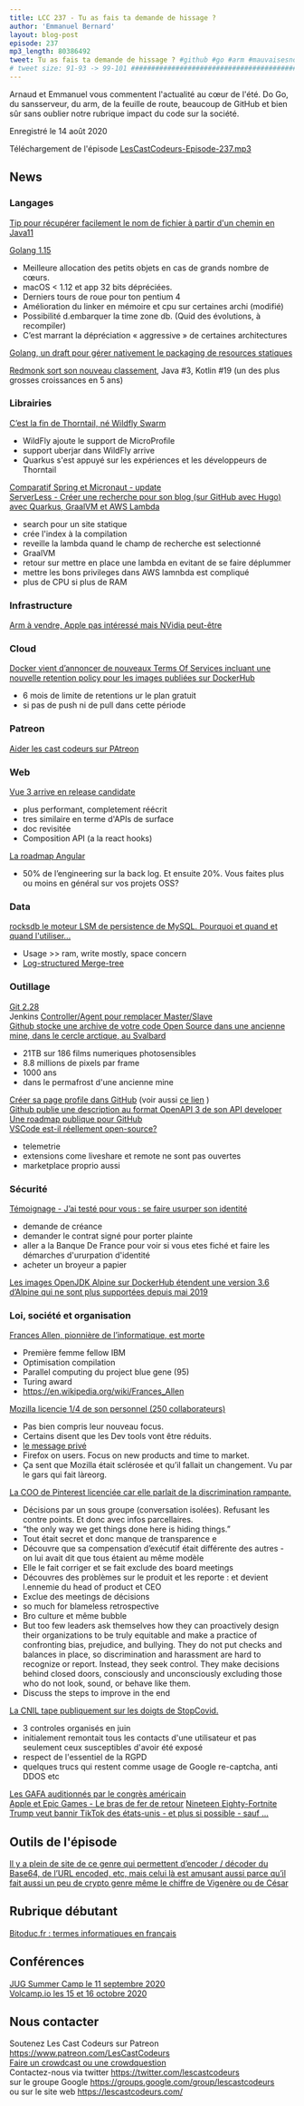 ```yaml
---
title: LCC 237 - Tu as fais ta demande de hissage ?
author: 'Emmanuel Bernard'
layout: blog-post
episode: 237
mp3_length: 80386492
tweet: Tu as fais ta demande de hissage ? #github #go #arm #mauvaisesnouvelles
# tweet size: 91-93 -> 99-101 #######################################################################
---
```

Arnaud et Emmanuel vous commentent l'actualité au cœur de l'été. Do Go, du sansserveur, du arm, de la feuille de route, beaucoup de GitHub et bien sûr sans oublier notre rubrique impact du code sur la société.

Enregistré le 14 août 2020

Téléchargement de l'épisode [LesCastCodeurs-Episode-237.mp3](https://traffic.libsyn.com/lescastcodeurs/LesCastCodeurs-Episode-237.mp3)

## News

### Langages

[Tip pour récupérer facilement le nom de fichier à partir d'un chemin en Java11](https://adambien.blog/roller/abien/entry/java_11_extract_file_name)   

[Golang 1.15](https://golang.org/doc/go1.15)   

* Meilleure allocation des petits objets en cas de grands nombre de cœurs.
* macOS < 1.12 et app 32 bits dépréciées.
* Derniers tours de roue pour ton pentium 4
* Amélioration du linker en mémoire et cpu sur certaines archi (modifié)
* Possibilité d.embarquer la time zone db. (Quid des évolutions, à recompiler)
* C’est marrant la dépréciation « aggressive » de certaines architectures

[Golang, un draft pour gérer nativement le packaging de resources statiques](https://go.googlesource.com/proposal/+/master/design/draft-embed.md)   

[Redmonk sort son nouveau classement](https://redmonk.com/sogrady/2020/07/27/language-rankings-6-20/), Java #3, Kotlin #19 (un des plus grosses croissances en 5 ans)   

### Librairies

[C’est la fin de Thorntail, né Wildfly Swarm](https://thorntail.io/posts/the-end-of-an-era/)   

* WildFly ajoute le support de MicroProfile
* support uberjar dans WildFly arrive
* Quarkus s'est appuyé sur les expériences et les développeurs de Thorntail

[Comparatif Spring et Micronaut - update](https://tbuss.de/posts/2020/2-micronaut-revisited/)   
[ServerLess - Créer une recherche pour son blog (sur GitHub avec Hugo) avec Quarkus, GraalVM et AWS Lambda](https://www.morling.dev/blog/how-i-built-a-serverless-search-for-my-blog/)   

* search pour un site statique
* crée l'index à la compilation
* reveille la lambda quand le champ de recherche est selectionné
* GraalVM
* retour sur mettre en place une lambda en evitant de se faire déplummer
* mettre les bons privileges dans AWS lamnbda est compliqué
* plus de CPU si plus de RAM


### Infrastructure

[Arm à vendre, Apple pas intéressé mais NVidia peut-être](https://www.macrumors.com/2020/07/31/nvidia-talks-to-acquire-arm/)   


### Cloud

[Docker vient d’annoncer de nouveaux Terms Of Services incluant une nouvelle retention policy pour les images publiées sur DockerHub](https://www.docker.com/pricing/retentionfaq)   

* 6 mois de limite de retentions ur le plan gratuit
* si pas de push ni de pull dans cette période

### Patreon

[Aider les cast codeurs sur PAtreon](https://patreon.comn/lescastcodeurs.)  

### Web

[Vue 3 arrive en release candidate](https://css-tricks.com/vue-3-0-has-entered-release-candidate-stage/)   

* plus performant, completement réécrit
* tres similaire en terme d'APIs de surface
* doc revisitée
* Composition API (a la react hooks)

[La roadmap Angular](https://angular.io/guide/roadmap)   

* 50% de l’engineering sur la back log. Et ensuite 20%. Vous faites plus ou moins en général sur vos projets OSS?

### Data

[rocksdb le moteur LSM de persistence de MySQL. Pourquoi et quand et quand l'utiliser...](https://www.percona.com/blog/2020/02/20/when-to-use-myrocks-in-mysql/)   

* Usage >> ram, write mostly, space concern
* [Log-structured Merge-tree](https://en.wikipedia.org/wiki/Log-structured_merge-tree)

### Outillage

[Git 2.28](https://github.blog/2020-07-27-highlights-from-git-2-28/)   
Jenkins [Controller/Agent pour remplacer Master/Slave](https://www.cloudbees.com/words-have-power-updating-industry-terms)  
[Github stocke une archive de votre code Open Source dans une ancienne mine, dans le cercle arctique, au Svalbard](https://github.blog/2020-07-16-github-archive-program-the-journey-of-the-worlds-open-source-code-to-the-arctic/)   

* 21TB sur 186 films numeriques photosensibles
* 8.8 millions de pixels par frame
* 1000 ans
* dans le permafrost d'une ancienne mine

[Créer sa page profile dans GitHub](https://www.aboutmonica.com/blog/how-to-create-a-github-profile-readme) (voir aussi [ce lien](https://css-tricks.com/the-github-profile-trick/) )   
[Github publie une description au format OpenAPI 3 de son API developer](https://github.blog/2020-07-27-introducing-githubs-openapi-description/)   
[Une roadmap publique pour GitHub](https://github.blog/2020-07-28-announcing-the-github-public-roadmap/)   
[VSCode est-il réellement open-source?](https://underjord.io/the-best-parts-of-visual-studio-code-are-proprietary.html)   

* telemetrie
* extensions come liveshare et remote ne sont pas ouvertes
* marketplace proprio aussi

### Sécurité

[Témoignage - J’ai testé pour vous : se faire usurper son identité](https://linuxfr.org/users/malizor/journaux/j-ai-teste-pour-vous-se-faire-usurper-son-identite)   

* demande de créance
* demander le contrat signé pour porter plainte
* aller a la Banque De France pour voir si vous etes fiché et faire les démarches d'ururpation d'identité
* acheter un broyeur a papier

[Les images OpenJDK Alpine sur DockerHub étendent une version 3.6 d’Alpine qui ne sont plus supportées depuis mai 2019](https://github.com/jenkinsci/docker/issues/957)  


### Loi, société et organisation

[Frances Allen, pionnière de l’informatique, est morte](https://www.lemonde.fr/disparitions/article/2020/08/10/frances-allen-pionniere-de-l-informatique-est-morte_6048608_3382.html)   

* Première femme fellow IBM
* Optimisation compilation
* Parallel computing du project blue gene (95)
* Turing award
* https://en.wikipedia.org/wiki/Frances_Allen

[Mozilla licencie 1/4 de son personnel (250 collaborateurs)](https://blog.mozilla.org/blog/2020/08/11/changing-world-changing-mozilla/)   

* Pas bien compris leur nouveau focus.
* Certains disent que les Dev tools vont être réduits.
* [le message privé](https://blog.mozilla.org/wp-content/uploads/2020/08/Message-to-Employees-Change-in-Difficult-Times.pdf)
* Firefox on users. Focus on new products and time to market.
* Ça sent que Mozilla était sclérosée et qu’il fallait un changement. Vu par le gars qui fait làreorg.

[La COO de Pinterest licenciée car elle parlait de la discrimination rampante.](https://medium.com/@francoise_93266/the-pinterest-paradox-cupcakes-and-toxicity-57ed6bd76960)   

* Décisions par un sous groupe (conversation isolées). Refusant les contre points. Et donc avec infos parcellaires.
* “the only way we get things done here is hiding things.”
* Tout était secret et donc manque de transparence e
* Découvre que sa compensation d’exécutif était différente des autres - on lui avait dit que tous étaient au même modèle
* Elle le fait corriger et se fait exclude des board meetings
* Découvres des problèmes sur le produit et les reporte : et devient l.ennemie du head of product et CEO
* Exclue des meetings de décisions
* so much for blameless retrospective
* Bro culture et même bubble
* But too few leaders ask themselves how they can proactively design their organizations to be truly equitable and make a practice of confronting bias, prejudice, and bullying. They do not put checks and balances in place, so discrimination and harassment are hard to recognize or report. Instead, they seek control. They make decisions behind closed doors, consciously and unconsciously excluding those who do not look, sound, or behave like them.
* Discuss the steps to improve in the end

[La CNIL tape publiquement sur les doigts de StopCovid.](https://www.cnil.fr/fr/application-stopcovid-la-cnil-tire-les-consequences-de-ses-controles)   

* 3 controles organisés en juin
* initialement remontait tous les contacts d'une utilisateur et pas seulement ceux susceptibles d'avoir été exposé
* respect de l'essentiel de la RGPD
* quelques trucs qui restent comme usage de Google re-captcha, anti DDOS etc

[Les GAFA auditionnés par le congrès américain](https://www.lemonde.fr/economie/article/2020/07/30/etats-unis-google-apple-facebook-et-amazon-sermonnes-par-les-politiques-americains_6047655_3234.html)   
[Apple et Epic Games - Le bras de fer de retour](https://www.clubic.com/pro/entreprises/apple/actualite-9340-fortnite-apple-retire-le-jeu-de-l-app-store-epic-porte-plainte.html) [Nineteen Eighty-Fortnite](https://youtu.be/N6B4glqJFz0)  
[Trump veut bannir TikTok des états-unis - et plus si possible - sauf ...](https://www.igen.fr/services/2020/08/ladministration-trump-songerait-bannir-tiktok-dans-le-monde-entier-116797)   


## Outils de l'épisode

[Il y a plein de site de ce genre qui permettent d’encoder / décoder du Base64, de l’URL encoded, etc, mais celui là est amusant aussi parce qu’il fait aussi un peu de crypto genre même le chiffre de Vigenère ou de César](https://kifanga.com/tools/cipher/monoalphabetic-cipher)   

## Rubrique débutant

[Bitoduc.fr : termes informatiques en français](https://bitoduc.fr/)   


## Conférences

[JUG Summer Camp le 11 septembre 2020](https://www.jugsummercamp.org/edition/11)  
[Volcamp.io les 15 et 16 octobre 2020](https://conference-hall.io/public/event/rFeIFIGPgZuNIXx2tqSb)  

## Nous contacter

Soutenez Les Cast Codeurs sur Patreon <https://www.patreon.com/LesCastCodeurs>  
[Faire un crowdcast ou une crowdquestion](https://lescastcodeurs.com/crowdcasting/)  
Contactez-nous via twitter <https://twitter.com/lescastcodeurs>  
sur le groupe Google <https://groups.google.com/group/lescastcodeurs>  
ou sur le site web <https://lescastcodeurs.com/>
